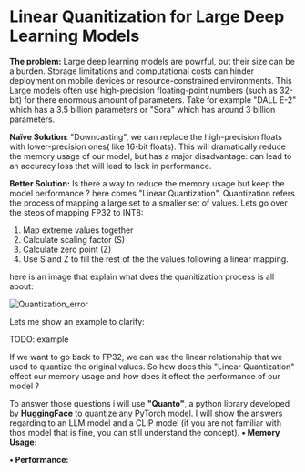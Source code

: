 # Linear Quanitization for Large Deep Learning Models

**The problem:** Large deep learning models are powrful, but their size can be a burden. Storage limitations and computational costs can hinder deployment on mobile devices or resource-constrained environments.
This Large models often use high-precision floating-point numbers (such as 32-bit) for there enormous amount of parameters. Take for example "DALL E-2" which has a 3.5 billion parameters or "Sora" which has around 3 billion parameters. 

**Naïve Solution**: "Downcasting", we can replace the high-precision floats with lower-precision ones( like 16-bit floats). This will dramatically reduce the memory usage of our model, but has a major disadvantage: can lead to an accuracy loss that will lead to lack in performance. 

**Better Solution:** Is there a way to reduce the memory usage but keep the model performance ? here comes "Linear Quantization". Quantization refers  the process of mapping a large set to a smaller set of values. 
Lets go over the steps of mapping FP32 to INT8:
1.	Map extreme values together
2.	Calculate scaling factor (S)
3.	Calculate  zero point (Z)
4.	Use S and Z to fill the rest of the the values following a linear mapping. 

here is an image that explain what does the quanitization process is all about:

![Quantization_error](https://github.com/ShaharBenIshay/Linear-Quanitization-Deep-Learning/assets/93884611/c784ae2f-e0eb-4202-95c8-7945b3d1bef6)

Lets me show an example to clarify:

TODO: example



If we want to go back to FP32, we can use the linear relationship that we used to quantize the original values. 
So how does this "Linear Quantization" effect our memory usage and how does it effect the performance of our model ? 

To answer those questions i will use **"Quanto"**, a python library developed by **HuggingFace** to quantize any PyTorch model. 
I will show the answers regarding to an LLM model and a CLIP model (if you are not familiar with thos model that is fine, you can still understand the concept).
**•	Memory Usage:**
	
**•	Performance:**


